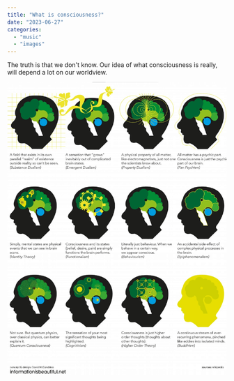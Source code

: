 ```yaml
---
title: "What is consciousness?"
date: "2023-06-27"
categories:
  - "music"
  - "images"
---
```


The truth is that we don't know. Our idea of what consciousness is really, will depend a lot on our worldview.

![](models-of-consciousness.png "[Models of Consciousness](https://informationisbeautiful.net/visualizations/what-is-consciousness/)")
